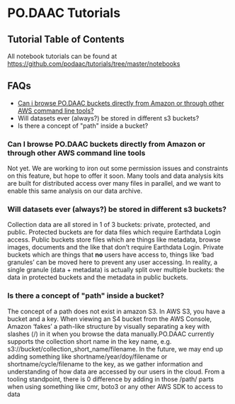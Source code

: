 # PO.DAAC Tutorials

## Tutorial Table of Contents

All notebook tutorials can be found at <https://github.com/podaac/tutorials/tree/master/notebooks>

## FAQs

* [Can i browse PO.DAAC buckets directly from Amazon or through other AWS command line tools?](#can-i-browse-podaac-buckets-directly-from-amazon-or-through-other-aws-command-line-tool)
* Will datasets ever (always?) be stored in different s3 buckets?
* Is there a concept of "path" inside a bucket?

### Can I browse PO.DAAC buckets directly from Amazon or through other AWS command line tools

Not yet. We are working to iron out some permission issues and constraints on this feature, but hope to offer it soon. Many tools and data analysis kits are built for distributed access over many files in parallel, and we want to enable this same analysis on our data archive.

### Will datasets ever (always?) be stored in different s3 buckets?

Collection data are all stored in 1 of 3 buckets: private, protected, and public. Protected buckets are for data files which require Earthdata Login access. Public buckets store files which are things like metadata, browse images, documents and the like that don’t require Earthdata Login. Private buckets which are things that **no** users have access to, things like ‘bad granules’ can be moved here to prevent any user accessing. In reality, a single granule (data +  metadata) is actually split over multiple buckets: the data in protected buckets and the metadata in public buckets.

### Is there a concept of "path" inside a bucket?

The concept of a path does not exist in amazon S3. In AWS S3, you have a bucket and a key. When viewing an S4 bucket from the AWS Console, Amazon ‘fakes’ a path-like structure by visually separating a key with slashes (/) in it when you browse the data manually.PO.DAAC currently supports the collection short name in the key name, e.g. s3://bucket/collection_short_name/filename. In the future, we may end up adding something like shortname/year/doy/filename or shortname/cycle/filename to the key, as we gather information and understanding of how data are accessed by our users in the cloud. From a tooling standpoint, there is 0 difference by adding in those /path/ parts when using something like cmr, boto3 or any other AWS SDK to access to data
